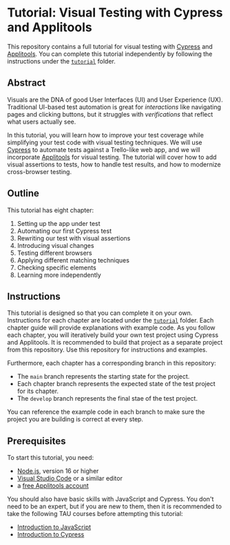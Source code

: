 # Tutorial: Visual Testing with Cypress and Applitools

This repository contains a full tutorial for visual testing
with [Cypress](https://www.cypress.io/) and [Applitools](https://applitools.com/).
You can complete this tutorial independently by following the instructions under the [`tutorial`](/tutorial/) folder.


## Abstract

Visuals are the DNA of good User Interfaces (UI) and User Experience (UX).
Traditional UI-based test automation is great for *interactions* like navigating pages and clicking buttons,
but it struggles with *verifications* that reflect what users actually see.

In this tutorial, you will learn how to improve your test coverage while simplifying your test code with visual testing techniques.
We will use [Cypress](https://www.cypress.io/) to automate tests against a Trello-like web app,
and we will incorporate [Applitools](https://applitools.com/) for visual testing.
The tutorial will cover how to add visual assertions to tests,
how to handle test results,
and how to modernize cross-browser testing.


## Outline

This tutorial has eight chapter:

1. Setting up the app under test
2. Automating our first Cypress test
3. Rewriting our test with visual assertions
4. Introducing visual changes
5. Testing different browsers
6. Applying different matching techniques
7. Checking specific elements
8. Learning more independently


## Instructions

This tutorial is designed so that you can complete it on your own.
Instructions for each chapter are located under the [`tutorial`](/tutorial/) folder.
Each chapter guide will provide explanations with example code.
As you follow each chapter, you will iteratively build your own test project using Cypress and Applitools.
It is recommended to build that project as a separate project from this repository.
Use this repository for instructions and examples.

Furthermore, each chapter has a corresponding branch in this repository:

* The `main` branch represents the starting state for the project.
* Each chapter branch represents the expected state of the test project for its chapter.
* The `develop` branch represents the final stae of the test project.

You can reference the example code in each branch to make sure the project you are building is correct at every step.


## Prerequisites

To start this tutorial, you need:

* [Node.js](https://nodejs.org/), version 16 or higher
* [Visual Studio Code](https://code.visualstudio.com/docs/languages/javascript) or a similar editor
* a [free Applitools account](https://auth.applitools.com/users/register)

You should also have basic skills with JavaScript and Cypress.
You don't need to be an expert, but if you are new to them,
then it is recommended to take the following TAU courses before attempting this tutorial:

* [Introduction to JavaScript](https://testautomationu.applitools.com/javascript-tutorial/)
* [Introduction to Cypress](https://testautomationu.applitools.com/cypress-tutorial/)
